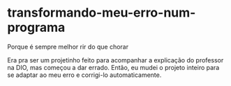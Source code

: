 # transformando-meu-erro-num-programa
Porque é sempre melhor rir do que chorar

Era pra ser um projetinho feito para acompanhar a explicação do professor na DIO, mas começou a dar errado. Então, eu mudei o projeto inteiro para se adaptar ao meu erro e corrigi-lo automaticamente.
